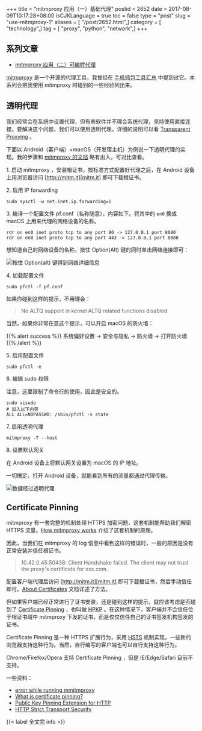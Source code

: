 +++
title = "mitmproxy 应用（一）基础代理"
postid = 2652
date = 2017-08-09T10:17:28+08:00
isCJKLanguage = true
toc = false
type = "post"
slug = "use-mitmproxy-1"
aliases = [ "/post/2652.html",]
category = [ "technology",]
tag = [ "proxy", "python", "network",]
+++


## 系列文章

- [mitmproxy 应用（二）可编程代理][two]


[mitmproxy][1] 是一个开源的代理工具，我曾经在 [手机抓包工具汇总][2] 中提到过它。本系列会把我使用 mitmproxy 时碰到的一些经验列出来。

## 透明代理

我们经常会在系统中设置代理，但有些软件并不理会系统代理，坚持使用直接连接。要解决这个问题，我们可以使用透明代理。详细的说明可以看 [Transparent Proxying][3] 。

下面以 Android（客户端）+macOS（开发宿主机）为例说一下透明代理的实现。我的步骤和 [mitmproxy 的文档][4] 略有出入，可对比查看。 <!--more-->

1\. 启动 mitmproxy ，安装根证书，按标准方式配置好代理之后，在 Android 设备上用浏览器访问 [http://mitm.it][mitm.it] 即可下载根证书。

2\. 启用 IP forwarding

```
sudo sysctl -w net.inet.ip.forwarding=1
```

3\. 编译一个配置文件 pf.conf（名称随意），内容如下。将其中的 `en0` 换成 macOS 上用来代理的网络设备的名称。

```
rdr on en0 inet proto tcp to any port 80 -> 127.0.0.1 port 8080
rdr on en0 inet proto tcp to any port 443 -> 127.0.0.1 port 8080
```

想知道自己的网络设备的名称，按住 Option(Alt) 键的同时单击网络连接即可：

![按住 Option(alt) 键得到网络详细信息][en0]

4\. 加载配置文件

```
sudo pfctl -f pf.conf
```

如果你碰到这样的提示，不用理会：

> No ALTQ support in kernel
> ALTQ related functions disabled

当然，如果你非常在意这个提示，可以开启 macOS 的防火墙：

{{% alert success %}}
系统偏好设置 -> 安全与隐私 -> 防火墙 -> 打开防火墙
{{% /alert %}}

5\. 启用配置文件

```
sudo pfctl -e
```

6\. 编辑 sudo 权限

注意，这里限制了命令行的使用，因此是安全的。

```
sudo visudo
# 加入以下内容
ALL ALL=NOPASSWD: /sbin/pfctl -s state
```

7\. 启用透明代理

```
mitmproxy -T --host
```

8\. 设置默认网关

在 Android 设备上将默认网关设置为 macOS 的 IP 地址。

一切搞定，打开 Android 设备，就能看到所有的流量都通过代理传输。

![数据经过透明代理][mitmtrans]

## Certificate Pinning

mitmproxy 有一套完整的机制处理 HTTPS 加密问题，这套机制能帮助我们解密 HTTPS 流量。[How mitmproxy works][howmitm] 介绍了这套机制的原理。

因此，当我们在 mitmproxy 的 log 信息中看到这样的错误时，一般的原因是没有正常安装并信任根证书。

> 10.42.0.45:50438: Client Handshake failed. The client may not trust the proxy's certificate for xxx.com.

配置客户端代理后访问 [http://mitm.it][mitm.it] 即可下载根证书，然后手动信任即可。[About Certificates][cert] 文档详述了方法。

但如果客户端已经正常进行了证书安装，还是碰到这样的提示，就应该考虑是否碰到了 [Certificate Pinning][hpkp] ，也叫做 [HPKP][hpkp] 。在这种情况下，客户端并不会信任位于根证书域中 mitmproxy 下发的证书，而是仅仅信任自己的证书签发机构签发的证书。

Certificate Pinning 是一种 HTTPS 扩展行为，采用 [HSTS][hsts] 机制实现，一些新的浏览器支持这种行为。当然，自行编写的客户端也可以自行支持这种行为。

Chrome/Firefox/Opera 支持 Certificate Pinning ，但是 IE/Edge/Safari 目前不支持。

一些资料：

- [error while running mmitmproxy](https://github.com/mitmproxy/mitmproxy/issues/864)
- [What is certificate pinning?](https://security.stackexchange.com/a/29990)
- [Public Key Pinning Extension for HTTP](https://tools.ietf.org/html/rfc7469)
- [HTTP Strict Transport Security][hsts]

{{< label 全文完 info >}}

[1]: https://mitmproxy.org/
[2]: https://blog.zengrong.net/post/2646.html
[3]: http://docs.mitmproxy.org/en/stable/transparent.html
[4]: http://docs.mitmproxy.org/en/stable/transparent/osx.html
[two]: https://blog.zengrong.net/post/2653.html
[mitm.it]: http://mitm.it
[en0]: /uploads/2017/08/neten0.png
[mitmtrans]: /uploads/2017/08/mitmtrans.png
[howmitm]: http://docs.mitmproxy.org/en/stable/howmitmproxy.html#explicit-https
[cert]: http://docs.mitmproxy.org/en/stable/certinstall.html#quick-setup
[hpkp]: https://en.wikipedia.org/wiki/HTTP_Public_Key_Pinning
[hsts]: https://en.wikipedia.org/wiki/HTTP_Strict_Transport_Security
